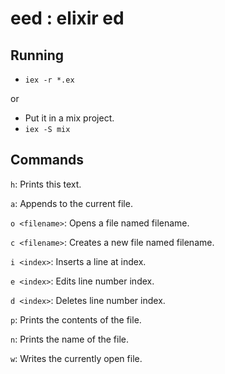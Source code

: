 # eed : elixir ed
## Running

- `iex -r *.ex` 

or

- Put it in a mix project.
- `iex -S mix`

## Commands
`h`: Prints this text.

`a`: Appends to the current file.

`o <filename>`: Opens a file named filename.

`c <filename>`: Creates a new file named filename.

`i <index>`: Inserts a line at index.

`e <index>`: Edits line number index.

`d <index>`: Deletes line number index.

`p`: Prints the contents of the file.

`n`: Prints the name of the file.

`w`: Writes the currently open file.
